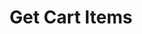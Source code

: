 ---
title: Get Cart Items
excerpt: |
  This endpoint allows you get the current items in your cart.
api:
  file: cart.json
  operationId: get_cart-items
hidden: false
---